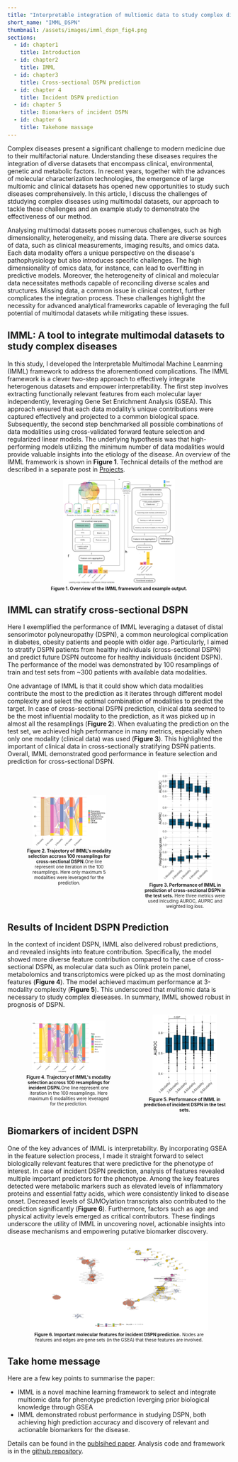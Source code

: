 ```yaml
---
title: "Interpretable integration of multiomic data to study complex diseases: The DSPN study"
short_name: "IMML_DSPN"  
thumbnail: /assets/images/imml_dspn_fig4.png
sections:
  - id: chapter1
    title: Introduction
  - id: chapter2
    title: IMML
  - id: chapter3
    title: Cross-sectional DSPN prediction
  - id: chapter 4
    title: Incident DSPN prediction
  - id: chapter 5
    title: Biomarkers of incident DSPN
  - id: chapter 6
    title: Takehome massage 
---
```


<a id="chapter1"></a>
Complex diseases present a significant challenge to modern medicine due to their multifactorial nature. Understanding these diseases requires the integration of diverse datasets that encompass clinical, environmental, genetic and metabolic factors. In recent years, together with the advances of molecular characterization technologies, the emergence of large multiomic and clinical datasets has opened new opportunities to study such diseases comprehensively. In this article, I discuss the challenges of stdudying complex diseases using multimodal datasets, our approach to tackle these challenges and an example study to demonstrate the effectiveness of our method. 

Analysing multimodal datasets poses numerous challenges, such as high dimensionality, heterogeneity, and missing data. There are diverse sources of data, such as clinical measurements, imaging results, and omics data. Each data modality offers a unique perspective on the disease's pathophysiology but also introduces specific challenges. The high dimensionality of omics data, for instance, can lead to overfitting in predictive models. Moreover, the heterogeneity of clinical and molecular data necessitates methods capable of reconciling diverse scales and structures. Missing data, a common issue in clinical context, further complicates the integration process. These challenges highlight the necessity for advanced analytical frameworks capable of leveraging the full potential of multimodal datasets while mitigating these issues.

## IMML: A tool to integrate multimodal datasets to study complex diseases
<a id="chapter2"></a>

In this study, I developed the Interpretable Multimodal Machine Leanrning (IMML) framework to address the aforementioned complications. The IMML framework is a clever two-step approach to effectively integrate heterogenous datasets and empower interpretability. The first step involves extracting functionally relevant features from each molecular layer independently, leveraging Gene Set Enrichment Analysis (GSEA). This approach ensured that each data modality’s unique contributions were captured effectively and projected to a common biological space. Subsequently, the second step benchmarked all possible combinations of data modalities using cross-validated forward feature selection and regularized linear models. The underlying hypothesis was that high-performing models utilizing the minimum number of data modalities would provide valuable insights into the etiology of the disease. An overview of the IMML framework is shown in **Figure 1**. Technical details of the method are described in a separate post in [Projects](/projects.html).

<div style="text-align: center;">
  <img src="/assets/images/imml_dspn_fig1.png" alt="Figure 1" style="max-width: 50%; height: auto;">
  <p style="max-width: 80%; margin: auto; font-size: 10px;"><strong>Figure 1. Overview of the IMML framework and example output.</strong></p> 
</div>

## IMML can stratify cross-sectional DSPN
<a id="chapter3"></a>

Here I exemplified the performance of IMML leveraging a dataset of distal sensorimotor polyneuropathy (DSPN), a common neurological complication in diabetes, obesity patients and people with older age. Particularly, I aimed to stratify DSPN patients from healthy individuals (cross-sectional DSPN) and predict future DSPN outcome for healthy individuals (incident DSPN). The performance of the model was demonstrated by 100 resamplings of train and test sets from ~300 patients with available data modalities. 

One advantage of IMML is that it could show which data modalities contribute the most to the prediction as it iterates through different model complexity and select the optimal combination of modalities to predict the target. In case of cross-sectional DSPN prediction, clinical data seemed to be the most influential modality to the prediction, as it was picked up in almost all the resamplings (**Figure 2**). When evaluating the prediction on the test set, we achieved high performance in many metrics, especially when only one modality (clinical data) was used (**Figure 3**). This highlighted the important of clinical data in cross-sectionally stratifying DSPN patients. Overall, IMML demonstrated good performance in feature selection and prediction for cross-sectional DSPN. 

<div style="display: flex; justify-content: center; align-items: center; gap: 20px;">
  <div style="text-align: center;">
    <img src="/assets/images/imml_dspn_fig2.png" alt="Figure 2" style="max-width: 60%; height: auto;">
    <p style="max-width: 70%; margin: auto; font-size: 10px;"><strong>Figure 2. Trajectory of IMML's modality selection accross 100 resamplings for cross-sectional DSPN.</strong>One line represent one iteration in the 100 resamplings. Here only maximum 5 modalities were leveraged for the prediction. </p> 
  </div>
  <div style="text-align: center;">
    <img src="/assets/images/imml_dspn_fig3.png" alt="Figure 3" style="max-width: 60%; height: auto;">
    <p style="max-width: 90%; margin: auto; font-size: 10px;"><strong>Figure 3. Performance of IMML in prediction of cross-sectional DSPN in the test sets.</strong> Here three metrics were used inlcuding AUROC, AUPRC and weighted log loss.</p> 
  </div>
</div>

## Results of Incident DSPN Prediction
<a id="chapter4"></a>
In the context of incident DSPN, IMML also delivered robust predictions, and revealed insights into feature contribution. Specifically, the model showed more diverse feature contribution compared to the case of cross-sectional DSPN, as molecular data such as Olink protein panel, metabolomics and transcriptomics were picked up as the most dominating features (**Figure 4**). The model achieved maximum performance at 3-modality complexity (**Figure 5**). This underscored that multiomic data is necessary to study complex dieseases. In summary, IMML showed robust in prognosis of DSPN. 

<div style="display: flex; justify-content: center; align-items: center; gap: 20px;">
  <div style="text-align: center;">
    <img src="/assets/images/imml_dspn_fig4.png" alt="Figure 4" style="max-width: 60%; height: auto;">
    <p style="max-width: 70%; margin: auto; font-size: 10px;"><strong>Figure 4. Trajectory of IMML's modality selection accross 100 resamplings for incident DSPN.</strong>One line represent one iteration in the 100 resamplings. Here maximum 6 modalities were leveraged for the prediction. </p> 
  </div>
  <div style="text-align: center;">
    <img src="/assets/images/imml_dspn_fig5.png" alt="Figure 5" style="max-width: 70%; height: auto;">
    <p style="max-width: 90%; margin: auto; font-size: 10px;"><strong>Figure 5. Performance of IMML in prediction of incident DSPN in the test sets.</strong></p> 
  </div>
</div>

## Biomarkers of incident DSPN
<a id="chapter5"></a>
One of the key advances of IMML is interpretability. By incorporating GSEA in the feature selection process, I made it straight forward to select biologically relevant features that were predictive for the phenotype of interest. In case of incident DSPN prediction, analysis of features revealed multiple important predictors for the phenotype. Among the key features detected were metabolic markers such as elevated levels of inflammatory proteins and essential fatty acids, which were consistently linked to disease onset. Decreased levels of SUMOylation transcripts also contributed to the prediction significantly (**Figure 6**). Furthermore, factors such as age and physical activity levels emerged as critical contributors. These findings underscore the utility of IMML in uncovering novel, actionable insights into disease mechanisms and empowering putative biomarker discovery.

<div style="text-align: center;">
  <img src="/assets/images/imml_dspn_fig6.png" alt="Figure 6" style="max-width: 80%; height: auto;">
  <p style="max-width: 80%; margin: auto; font-size: 10px;"><strong>Figure 6. Important molecular features for incident DSPN prediction.</strong> Nodes are features and edges are gene sets (in the GSEA) that these features are involved.</p> 
</div>

## Take home message
<a id="chapter6"></a>
Here are a few key points to summarise the paper:
- IMML is a novel machine learning framework to select and integrate multiomic data for phenotype prediction leverging prior biological knowledge through GSEA
- IMML demonstrated robust performance in studying DSPN, both achieving high prediction accuracy and discovery of relevant and actionable biomarkers for the disease. 

Details can be found in the [publsihed paper](https://www.nature.com/articles/s43856-024-00637-1). Analysis code and framework is in the [github repository](https://github.com/phngbh/IMML). 